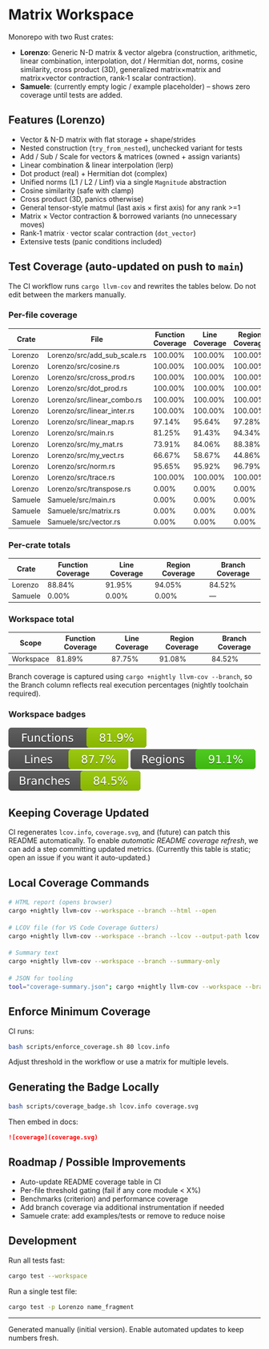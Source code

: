 # Matrix Workspace

Monorepo with two Rust crates:

- **Lorenzo**: Generic N-D matrix & vector algebra (construction, arithmetic, linear combination, interpolation, dot / Hermitian dot, norms, cosine similarity, cross product (3D), generalized matrix×matrix and matrix×vector contraction, rank‑1 scalar contraction).
- **Samuele**: (currently empty logic / example placeholder) – shows zero coverage until tests are added.

## Features (Lorenzo)

- Vector & N-D matrix with flat storage + shape/strides
- Nested construction (`try_from_nested`), unchecked variant for tests
- Add / Sub / Scale for vectors & matrices (owned + assign variants)
- Linear combination & linear interpolation (lerp)
- Dot product (real) + Hermitian dot (complex)
- Unified norms (L1 / L2 / Linf) via a single `Magnitude` abstraction
- Cosine similarity (safe with clamp)
- Cross product (3D, panics otherwise)
- General tensor-style matmul (last axis × first axis) for any rank >=1
- Matrix × Vector contraction & borrowed variants (no unnecessary moves)
- Rank‑1 matrix · vector scalar contraction (`dot_vector`)
- Extensive tests (panic conditions included)

## Test Coverage (auto-updated on push to `main`)

The CI workflow runs `cargo llvm-cov` and rewrites the tables below. Do not edit between the markers manually.

### Per-file coverage
<!-- COVERAGE:PER-FILE-START -->
| Crate | File | Function Coverage | Line Coverage | Region Coverage | Branch Coverage |
|-------|------|-------------------|---------------|-----------------|-----------------|
| Lorenzo | Lorenzo/src/add_sub_scale.rs | 100.00% | 100.00% | 100.00% | 100.00% |
| Lorenzo | Lorenzo/src/cosine.rs | 100.00% | 100.00% | 100.00% | 100.00% |
| Lorenzo | Lorenzo/src/cross_prod.rs | 100.00% | 100.00% | 100.00% | 100.00% |
| Lorenzo | Lorenzo/src/dot_prod.rs | 100.00% | 100.00% | 100.00% | 100.00% |
| Lorenzo | Lorenzo/src/linear_combo.rs | 100.00% | 100.00% | 100.00% | 100.00% |
| Lorenzo | Lorenzo/src/linear_inter.rs | 100.00% | 100.00% | 100.00% | 100.00% |
| Lorenzo | Lorenzo/src/linear_map.rs | 97.14% | 95.64% | 97.28% | 70.83% |
| Lorenzo | Lorenzo/src/main.rs | 81.25% | 91.43% | 94.34% | — |
| Lorenzo | Lorenzo/src/my_mat.rs | 73.91% | 84.06% | 88.38% | 81.25% |
| Lorenzo | Lorenzo/src/my_vect.rs | 66.67% | 58.67% | 44.86% | — |
| Lorenzo | Lorenzo/src/norm.rs | 95.65% | 95.92% | 96.79% | — |
| Lorenzo | Lorenzo/src/trace.rs | 100.00% | 100.00% | 100.00% | 100.00% |
| Lorenzo | Lorenzo/src/transpose.rs | 0.00% | 0.00% | 0.00% | — |
| Samuele | Samuele/src/main.rs | 0.00% | 0.00% | 0.00% | — |
| Samuele | Samuele/src/matrix.rs | 0.00% | 0.00% | 0.00% | — |
| Samuele | Samuele/src/vector.rs | 0.00% | 0.00% | 0.00% | — |
<!-- COVERAGE:PER-FILE-END -->

### Per-crate totals
<!-- COVERAGE:CRATE-START -->
| Crate | Function Coverage | Line Coverage | Region Coverage | Branch Coverage |
|-------|-------------------|---------------|-----------------|-----------------|
| Lorenzo | 88.84% | 91.95% | 94.05% | 84.52% |
| Samuele | 0.00% | 0.00% | 0.00% | — |
<!-- COVERAGE:CRATE-END -->

### Workspace total
<!-- COVERAGE:WORKSPACE-START -->
| Scope | Function Coverage | Line Coverage | Region Coverage | Branch Coverage |
|-------|-------------------|---------------|-----------------|-----------------|
| Workspace | 81.89% | 87.75% | 91.08% | 84.52% |
<!-- COVERAGE:WORKSPACE-END -->

Branch coverage is captured using `cargo +nightly llvm-cov --branch`, so the Branch column reflects real execution percentages (nightly toolchain required).

### Workspace badges
<!-- COVERAGE:BADGES-START -->
![Functions](./coverage-functions.svg) ![Lines](./coverage-lines.svg) ![Regions](./coverage-regions.svg) ![Branches](./coverage-branches.svg)
<!-- COVERAGE:BADGES-END -->

## Keeping Coverage Updated

CI regenerates `lcov.info`, `coverage.svg`, and (future) can patch this README automatically. To enable _automatic README coverage refresh_, we can add a step committing updated metrics. (Currently this table is static; open an issue if you want it auto-updated.)

## Local Coverage Commands

```bash
# HTML report (opens browser)
cargo +nightly llvm-cov --workspace --branch --html --open

# LCOV file (for VS Code Coverage Gutters)
cargo +nightly llvm-cov --workspace --branch --lcov --output-path lcov.info

# Summary text
cargo +nightly llvm-cov --workspace --branch --summary-only

# JSON for tooling
tool="coverage-summary.json"; cargo +nightly llvm-cov --workspace --branch --summary-only --json --output-path "$tool"; cat "$tool"
```

## Enforce Minimum Coverage

CI runs:

```bash
bash scripts/enforce_coverage.sh 80 lcov.info
```

Adjust threshold in the workflow or use a matrix for multiple levels.

## Generating the Badge Locally

```bash
bash scripts/coverage_badge.sh lcov.info coverage.svg
```

Then embed in docs:

```markdown
![coverage](coverage.svg)
```

## Roadmap / Possible Improvements

- Auto-update README coverage table in CI
- Per-file threshold gating (fail if any core module < X%)
- Benchmarks (criterion) and performance coverage
- Add branch coverage via additional instrumentation if needed
- Samuele crate: add examples/tests or remove to reduce noise

## Development

Run all tests fast:

```bash
cargo test --workspace
```

Run a single test file:

```bash
cargo test -p Lorenzo name_fragment
```

---
Generated manually (initial version). Enable automated updates to keep numbers fresh.
